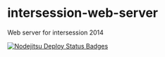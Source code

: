 intersession-web-server
=======================

Web server for intersession 2014

[![Nodejitsu Deploy Status Badges](https://webhooks.nodejitsu.com/m000z0rz/intersession-web-server.png)](https://webops.nodejitsu.com#nodejitsu/webhooks)
